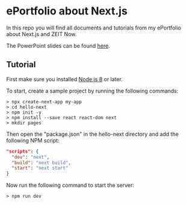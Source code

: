 # ePortfolio about Next.js

In this repo you will find all documents and tutorials from my ePortfolio about Next.js and ZEIT Now.

The PowerPoint slides can be found [here](./slides/ePortfolio-Next.js.pptx "ePortfolio-Next.js.pptx").

## Tutorial

First make sure you installed [Node.js 8](https://nodejs.org/) or later.

To start, create a sample project by running the following commands:
```
> npx create-next-app my-app
> cd hello-next
> npm init -y
> npm install --save react react-dom next
> mkdir pages
```

Then open the "package.json" in the hello-next directory and add the following NPM script:
``` JSON
"scripts": {
  "dev": "next",
  "build": "next build",
  "start": "next start"
}
```

Now run the following command to start the server:
```
> npm run dev
```

